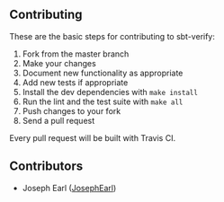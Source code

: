 ## Contributing

These are the basic steps for contributing to sbt-verify:

1. Fork from the master branch
2. Make your changes
3. Document new functionality as appropriate
4. Add new tests if appropriate
5. Install the dev dependencies with `make install`
6. Run the lint and the test suite with `make all`
7. Push changes to your fork
8. Send a pull request

Every pull request will be built with Travis CI.

## Contributors

* Joseph Earl ([JosephEarl](https://github.com/josephearl))
